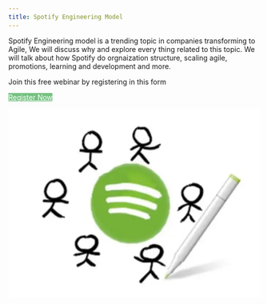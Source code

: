 ```yaml
---
title: Spotify Engineering Model
---
```


Spotify Engineering model is a trending topic in companies transforming
to Agile, We will discuss why and explore every thing related to this
topic. We will talk about how Spotify do orgnaization structure, scaling
agile, promotions, learning and development and more.


Join this free webinar by registering in this form

<a style="background-color:#75c181;color:#fff"
href="https://zoom.us/meeting/register/9777e8bbd5a939c07c24e00bf0acd2b8"
class="btn btn-cta">Register Now</a>

<div class="row">

 <div class="col-md-12 col-sm-12 col-xs-12">
  <div class="screenshot-holder">
  <img class="img-responsive" src="assets/images/spotify.png" alt="screenshot" />
  </div>
  </div>
  </div>


